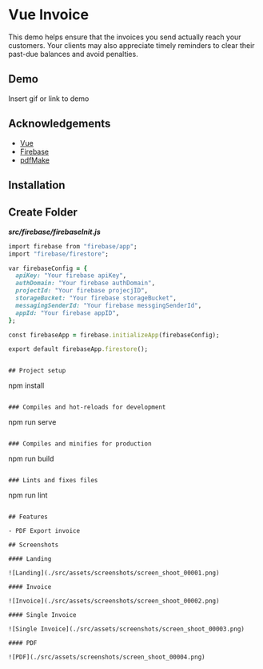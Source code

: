 # Vue Invoice

This demo helps ensure that the invoices you send actually reach your customers. Your clients may also appreciate timely reminders to clear their past-due balances and avoid penalties.

## Demo

Insert gif or link to demo

## Acknowledgements

- [Vue](https://vuejs.org/)
- [Firebase](https://firebase.google.com/)
- [pdfMake](http://pdfmake.org/#/)

## Installation

## Create Folder

**_src/firebase/firebaseInit.js_**

```ruby
import firebase from "firebase/app";
import "firebase/firestore";

var firebaseConfig = {
  apiKey: "Your firebase apiKey",
  authDomain: "Your firebase authDomain",
  projectId: "Your firebase projecjID",
  storageBucket: "Your firebase storageBucket",
  messagingSenderId: "Your firebase messgingSenderId",
  appId: "Your firebase appID",
};

const firebaseApp = firebase.initializeApp(firebaseConfig);

export default firebaseApp.firestore();

```

```

## Project setup

```

npm install

```

### Compiles and hot-reloads for development

```

npm run serve

```

### Compiles and minifies for production

```

npm run build

```

### Lints and fixes files

```

npm run lint

```

## Features

- PDF Export invoice

## Screenshots

#### Landing

![Landing](./src/assets/screenshots/screen_shoot_00001.png)

#### Invoice

![Invoice](./src/assets/screenshots/screen_shoot_00002.png)

#### Single Invoice

![Single Invoice](./src/assets/screenshots/screen_shoot_00003.png)

#### PDF

![PDF](./src/assets/screenshots/screen_shoot_00004.png)
```
